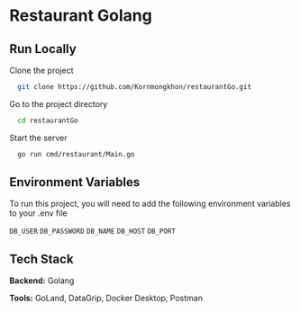 
# Restaurant Golang


## Run Locally

Clone the project

```bash
  git clone https://github.com/Kornmongkhon/restaurantGo.git
```

Go to the project directory

```bash
  cd restaurantGo
```

Start the server

```bash
  go run cmd/restaurant/Main.go
```


## Environment Variables

To run this project, you will need to add the following environment variables to your .env file

`DB_USER`
`DB_PASSWORD`
`DB_NAME`
`DB_HOST`
`DB_PORT`



## Tech Stack

**Backend:** Golang

**Tools:** GoLand, DataGrip, Docker Desktop, Postman


